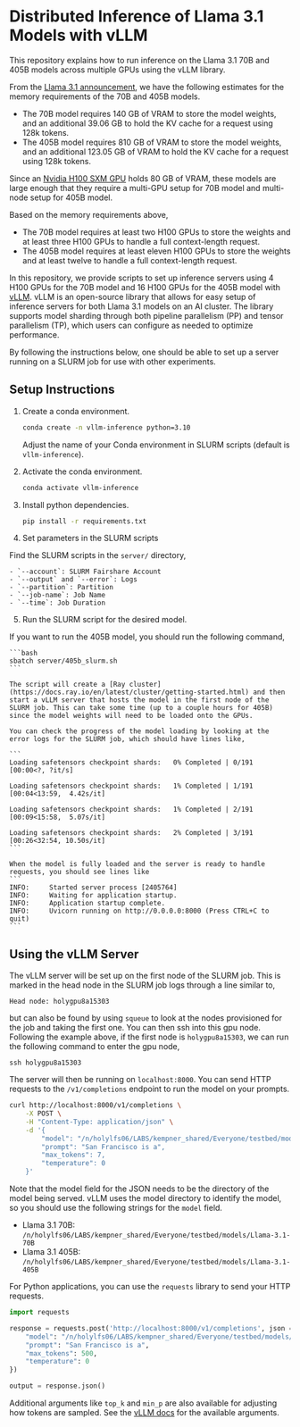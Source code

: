 # Distributed Inference of Llama 3.1 Models with vLLM

This repository explains how to run inference on the Llama 3.1 70B and 405B models across multiple GPUs using the vLLM library.

From the [Llama 3.1 announcement](https://huggingface.co/blog/llama31), we have the following estimates for the memory requirements of the 70B and 405B models.

- The 70B model requires 140 GB of VRAM to store the model weights, and an additional 39.06 GB to hold the KV cache for a request using 128k tokens.
- The 405B model requires 810 GB of VRAM to store the model weights, and an additional 123.05 GB of VRAM to hold the KV cache for a request using 128k tokens.

Since an [Nvidia H100 SXM GPU](https://resources.nvidia.com/en-us-tensor-core/nvidia-tensor-core-gpu-datasheet) holds 80 GB of VRAM, these models are large enough that they require a multi-GPU setup for 70B model and multi-node setup for 405B model.

Based on the memory requirements above,

- The 70B model requires at least two H100 GPUs to store the weights and at least three H100 GPUs to handle a full context-length request.
- The 405B model requires at least eleven H100 GPUs to store the weights and at least twelve to handle a full context-length request.

In this repository, we provide scripts to set up inference servers using 4 H100 GPUs for the 70B model and 16 H100 GPUs for the 405B model with [vLLM](https://docs.vllm.ai/en/latest/index.html). vLLM is an open-source library that allows for easy setup of inference servers for both Llama 3.1 models on an AI cluster. The library supports model sharding through both pipeline parallelism (PP) and tensor parallelism (TP), which users can configure as needed to optimize performance.

By following the instructions below, one should be able to set up a server running on a SLURM job for use with other experiments.

## Setup Instructions

1. Create a conda environment.
    
    ```bash
    conda create -n vllm-inference python=3.10
    ```

    Adjust the name of your Conda environment in SLURM scripts (default is `vllm-inference`).

2. Activate the conda environment.
    
    ```bash
    conda activate vllm-inference
    ```

3. Install python dependencies.
    
    ```bash
    pip install -r requirements.txt
    ```

4. Set parameters in the SLURM scripts
    
Find the SLURM scripts in the `server/` directory,
    
    - `--account`: SLURM Fairshare Account
    - `--output` and `--error`: Logs
    - `--partition`: Partition
    - `--job-name`: Job Name
    - `--time`: Job Duration 

5. Run the SLURM script for the desired model. 

If you want to run the 405B model, you should run the following command,
    
    ```bash
    sbatch server/405b_slurm.sh
    ```

    The script will create a [Ray cluster](https://docs.ray.io/en/latest/cluster/getting-started.html) and then start a vLLM server that hosts the model in the first node of the SLURM job. This can take some time (up to a couple hours for 405B) since the model weights will need to be loaded onto the GPUs.

    You can check the progress of the model loading by looking at the error logs for the SLURM job, which should have lines like,

    ```
    Loading safetensors checkpoint shards:   0% Completed | 0/191 [00:00<?, ?it/s]
    
    Loading safetensors checkpoint shards:   1% Completed | 1/191 [00:04<13:59,  4.42s/it]
    
    Loading safetensors checkpoint shards:   1% Completed | 2/191 [00:09<15:58,  5.07s/it]
    
    Loading safetensors checkpoint shards:   2% Completed | 3/191 [00:26<32:54, 10.50s/it]
    ```
    
    When the model is fully loaded and the server is ready to handle requests, you should see lines like
    ```
    INFO:     Started server process [2405764]
    INFO:     Waiting for application startup.
    INFO:     Application startup complete.
    INFO:     Uvicorn running on http://0.0.0.0:8000 (Press CTRL+C to quit)
    ```

## Using the vLLM Server

The vLLM server will be set up on the first node of the SLURM job.
This is marked in the head node in the SLURM job logs through a line similar to,

```
Head node: holygpu8a15303
```

but can also be found by using `squeue` to look at the nodes provisioned for the job and taking the first one. You can then ssh into this gpu node. Following the example above, if the first node is `holygpu8a15303`, we can run the following command to enter the gpu node,

```
ssh holygpu8a15303
```

The server will then be running on `localhost:8000`. You can send HTTP requests to the `/v1/completions` endpoint to run the model on your prompts.

```bash
curl http://localhost:8000/v1/completions \
    -X POST \
    -H "Content-Type: application/json" \
    -d '{
        "model": "/n/holylfs06/LABS/kempner_shared/Everyone/testbed/models/Llama-3.1-405B",
        "prompt": "San Francisco is a",
        "max_tokens": 7,
        "temperature": 0
    }'
```
Note that the model field for the JSON needs to be the directory of the model being served. vLLM uses the model directory to identify the model, so you should use the following strings for the `model` field.

- Llama 3.1 70B: `/n/holylfs06/LABS/kempner_shared/Everyone/testbed/models/Llama-3.1-70B`
- Llama 3.1 405B: `/n/holylfs06/LABS/kempner_shared/Everyone/testbed/models/Llama-3.1-405B`

For Python applications, you can use the `requests` library to send your HTTP requests.
```python
import requests

response = requests.post('http://localhost:8000/v1/completions', json = {
    "model": "/n/holylfs06/LABS/kempner_shared/Everyone/testbed/models/Llama-3.1-405B",
    "prompt": "San Francisco is a",
    "max_tokens": 500,
    "temperature": 0
})

output = response.json()
```
Additional arguments like `top_k` and `min_p` are also available for adjusting how tokens are sampled. See the [vLLM docs](https://docs.vllm.ai/en/latest/dev/sampling_params.html) for the available arguments.
